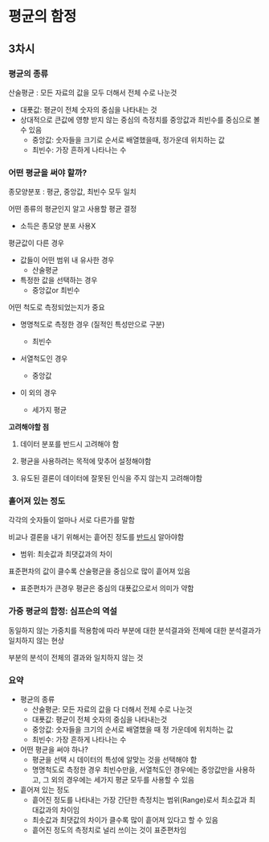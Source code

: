 # 평균의 함정

## 3차시

### 평균의 종류

산술평균 : 모든 자료의 값을 모두 더해서 전체 수로 나눈것

+ 대푯값: 평균이 전체 숫자의 중심을 나타내는 것
+ 상대적으로 큰값에 영향 받지 않는 중심의 측정치를 중앙값과 최빈수를 중심으로 볼 수 있음
  + 중앙값: 숫자들을 크기로 순서로 배열했을때, 정가운데 위치하는 값
  + 최빈수: 가장 흔하게 나타나는 수



### 어떤 평균을 써야 할까?

종모양분포 : 평균, 중앙값, 최빈수 모두 일치

어떤 종류의 평균인지 알고 사용할 평균 결정

+ 소득은 종모양 분포 사용X

평균값이 다른 경우

+ 값들이 어떤 범위 내 유사한 경우  
  + 산술평균
+ 특정한 값을 선택하는 경우 
  + 중앙값or 최빈수 

어떤 척도로 측정되었는지가 중요

+ 명명척도로 측정한 경우 (질적인 특성만으로 구분)
  + 최빈수

+ 서열척도인 경우
  + 중앙값

+ 이 외의 경우 
  + 세가지 평균

**고려해야할 점**

1. 데이터 분포를 반드시 고려해야 함

2. 평균을 사용하려는 목적에 맞추어 설정해야함

3. 유도된 결론이 데이터에 잘못된 인식을 주지 않는지 고려해야함

   

### 흩어져 있는 정도

각각의 숫자들이 얼마나 서로 다른가를 말함

비교나 결론을 내기 위해서는 흩어진 정도를 <u>반드시</u> 알아야함

+ 범위: 최솟값과 최댓값과의 차이

표준편차의 값이 클수록 산술평균을 중심으로 많이 흩어져 있음

+ 표준편차가 큰경우 평균은 중심의 대푯값으로서 의미가 약함



### 가중 평균의 함정: 심프슨의 역설

동일하지 않는 가중치를 적용함에 따라 부분에 대한 분석결과와 전체에 대한 분석결과가 일치하지 않는 현상

부분의 분석이 전체의 결과와 일치하지 않는 것



### 요약

+ 평균의 종류
  + 산술평균: 모든 자료의 값을 다 더해서 전체 수로 나눈것
  + 대푯값: 평균이 전체 숫자의 중심을 나타내는것
  + 중앙값: 숫자들을 크기의 순서로 배열했을 때 정 가운데에 위치하는 값
  + 최빈수: 가장 흔하게 나타나는 수
+ 어떤 평균을 써야 하나?
  + 평균을 선택 시 데이터의 특성에 알맞는 것을 선택해야 함
  + 명명척도로 측정한 경우 최빈수만을, 서열척도인 경우에는 중앙값만을 사용하고, 그 외의 경우에는 세가지 평균 모두를 사용할 수 있음
+ 흩어져 있는 정도
  + 흩어진 정도를 나타내는 가장 간단한 측정치는 범위(Range)로서 최소값과 최대값과의 차이임
  + 최솟값과 최댓값의 차이가 클수록 많이 흩어져 있다고 할 수 있음
  + 흩어진 정도의 측정치로 널리 쓰이는 것이 표준편차임







